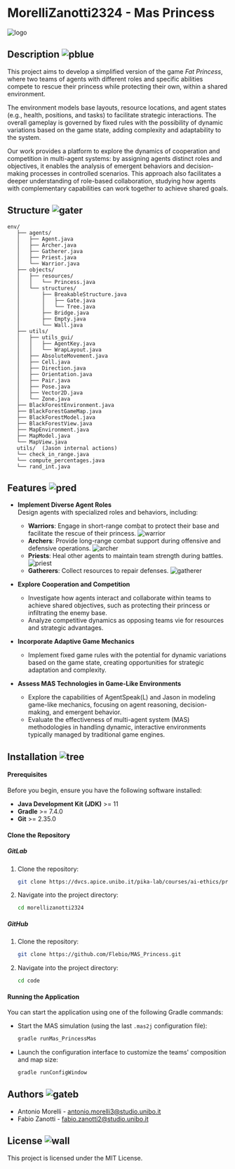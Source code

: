 # MorelliZanotti2324 - Mas Princess

![logo](./mas_princess/src/main/resources/sprites/logo.png "Logo")

## Description ![pblue](./mas_princess/src/main/resources/sprites/princess_blue.png "pblue")
This project aims to develop a simplified version of the game *Fat Princess*, where two teams of agents with different roles and specific abilities compete to rescue their princess while protecting their own, within a shared environment. 

The environment models base layouts, resource locations, and agent states (e.g., health, positions, and tasks) to facilitate strategic interactions. The overall gameplay is governed by fixed rules with the possibility of dynamic variations based on the game state, adding complexity and adaptability to the system.

Our work provides a platform to explore the dynamics of cooperation and competition in multi-agent systems: by assigning agents distinct roles and objectives, it enables the analysis of emergent behaviors and decision-making processes in controlled scenarios. This approach also facilitates a deeper understanding of role-based collaboration, studying how agents with complementary capabilities can work together to achieve shared goals.

## Structure ![gater](./mas_princess/src/main/resources/sprites/gate_r.png "gater")
```
env/
   ├── agents/
   │   ├── Agent.java
   │   ├── Archer.java
   │   ├── Gatherer.java
   │   ├── Priest.java
   │   └── Warrior.java
   ├── objects/
   │   ├── resources/
   │   │   └── Princess.java
   │   └── structures/
   │       ├── BreakableStructure.java
   │       │   ├── Gate.java
   │       │   └── Tree.java
   │       ├── Bridge.java
   │       ├── Empty.java
   │       └── Wall.java
   ├── utils/
   │   ├── utils_gui/
   │   │   ├── AgentKey.java
   │   │   └── WrapLayout.java
   │   ├── AbsoluteMovement.java
   │   ├── Cell.java
   │   ├── Direction.java
   │   ├── Orientation.java
   │   ├── Pair.java
   │   ├── Pose.java
   │   ├── Vector2D.java
   │   └── Zone.java
   ├── BlackForestEnvironment.java
   ├── BlackForestGameMap.java
   ├── BlackForestModel.java
   ├── BlackForestView.java
   ├── MapEnvironment.java
   ├── MapModel.java
   └── MapView.java
   utils/  (Jason internal actions)
   └── check_in_range.java
   └── compute_percentages.java
   └── rand_int.java          
```               

## Features ![pred](./mas_princess/src/main/resources/sprites/princess_red.png "pred")
- **Implement Diverse Agent Roles**  
  Design agents with specialized roles and behaviors, including:
   - **Warriors**: Engage in short-range combat to protect their base and facilitate the rescue of their princess.
     ![warrior](./mas_princess/src/main/resources/sprites/warrior_red_south_1.png "warrior")
   - **Archers**: Provide long-range combat support during offensive and defensive operations.
     ![archer](./mas_princess/src/main/resources/sprites/archer_blue_south_1.png "archer")
   - **Priests**: Heal other agents to maintain team strength during battles.
     ![priest](./mas_princess/src/main/resources/sprites/priest_red_south_1.png "priest")
  - **Gatherers**: Collect resources to repair defenses.
     ![gatherer](./mas_princess/src/main/resources/sprites/gatherer_blue_south_1.png "gatherer")

- **Explore Cooperation and Competition**
   - Investigate how agents interact and collaborate within teams to achieve shared objectives, such as protecting their princess or infiltrating the enemy base.
   - Analyze competitive dynamics as opposing teams vie for resources and strategic advantages.

- **Incorporate Adaptive Game Mechanics**
   - Implement fixed game rules with the potential for dynamic variations based on the game state, creating opportunities for strategic adaptation and complexity.

- **Assess MAS Technologies in Game-Like Environments**
   - Explore the capabilities of AgentSpeak(L) and Jason in modeling game-like mechanics, focusing on agent reasoning, decision-making, and emergent behavior.
   - Evaluate the effectiveness of multi-agent system (MAS) methodologies in handling dynamic, interactive environments typically managed by traditional game engines.


## Installation ![tree](./mas_princess/src/main/resources/sprites/tree.png "Tree")
#### Prerequisites

Before you begin, ensure you have the following software installed:

- **Java Development Kit (JDK)** >= 11
- **Gradle** >= 7.4.0
- **Git** >= 2.35.0

#### Clone the Repository

##### GitLab
1. Clone the repository:
   ```sh
   git clone https://dvcs.apice.unibo.it/pika-lab/courses/ai-ethics/projects/morellizanotti2324.git
   ```
2. Navigate into the project directory:
   ```sh
   cd morellizanotti2324
   ```

##### GitHub
1. Clone the repository:
   ```sh
   git clone https://github.com/Flebio/MAS_Princess.git
   ```
2. Navigate into the project directory:
   ```sh
   cd code
   ```

#### Running the Application

You can start the application using one of the following Gradle commands:

- Start the MAS simulation (using the last `.mas2j` configuration file):
   ```sh
   gradle runMas_PrincessMas
   ```
- Launch the configuration interface to customize the teams' composition and map size:
   ```sh
   gradle runConfigWindow
   ```

## Authors ![gateb](./mas_princess/src/main/resources/sprites/gate_b.png "gateb")
- Antonio Morelli - [antonio.morelli3@studio.unibo.it](mailto:antonio.morelli3@studio.unibo.it)
- Fabio Zanotti - [fabio.zanotti2@studio.unibo.it](mailto:fabio.zanotti2@studio.unibo.it)

## License ![wall](./mas_princess/src/main/resources/sprites/wall.png "Wall")
This project is licensed under the MIT License.